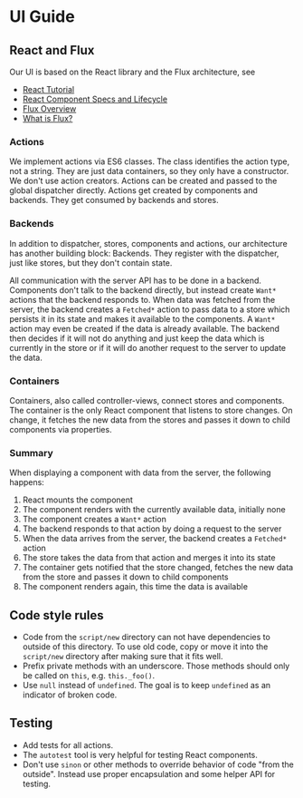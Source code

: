 UI Guide
========

React and Flux
--------------
Our UI is based on the React library and the Flux architecture, see
* [React Tutorial](http://facebook.github.io/react/docs/tutorial.html)
* [React Component Specs and Lifecycle](http://facebook.github.io/react/docs/component-specs.html)
* [Flux Overview](https://facebook.github.io/flux/docs/overview.html)
* [What is Flux?](http://fluxxor.com/what-is-flux.html)

### Actions
We implement actions via ES6 classes. The class identifies the action type, not a string. They are just data containers, so they only have a constructor. We don't use action creators. Actions can be created and passed to the global dispatcher directly. Actions get created by components and backends. They get consumed by backends and stores.

### Backends
In addition to dispatcher, stores, components and actions, our architecture has another building block: Backends. They register with the dispatcher, just like stores, but they don't contain state.

All communication with the server API has to be done in a backend. Components don't talk to the backend directly, but instead create `Want*` actions that the backend responds to. When data was fetched from the server, the backend creates a `Fetched*` action to pass data to a store which persists it in its state and makes it available to the components. A `Want*` action may even be created if the data is already available. The backend then decides if it will not do anything and just keep the data which is currently in the store or if it will do another request to the server to update the data.

### Containers
Containers, also called controller-views, connect stores and components. The container is the only React component that listens to store changes. On change, it fetches the new data from the stores and passes it down to child components via properties.

### Summary
When displaying a component with data from the server, the following happens:
1. React mounts the component
2. The component renders with the currently available data, initially none
3. The component creates a `Want*` action
4. The backend responds to that action by doing a request to the server
5. When the data arrives from the server, the backend creates a `Fetched*` action
6. The store takes the data from that action and merges it into its state
7. The container gets notified that the store changed, fetches the new data from the store and passes it down to child components
8. The component renders again, this time the data is available

Code style rules
----------------
* Code from the `script/new` directory can not have dependencies to outside of this directory. To use old code, copy or move it into the `script/new` directory after making sure that it fits well.
* Prefix private methods with an underscore. Those methods should only be called on `this`, e.g. `this._foo()`.
* Use `null` instead of `undefined`. The goal is to keep `undefined` as an indicator of broken code.

Testing
-------
* Add tests for all actions.
* The `autotest` tool is very helpful for testing React components.
* Don't use `sinon` or other methods to override behavior of code "from the outside". Instead use proper encapsulation and some helper API for testing.
